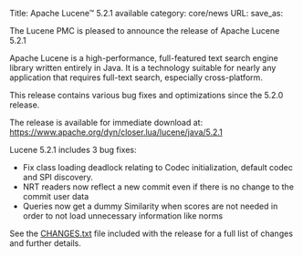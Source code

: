 Title: Apache Lucene™ 5.2.1 available
category: core/news
URL: 
save_as: 

The Lucene PMC is pleased to announce the release of Apache Lucene 5.2.1

Apache Lucene is a high-performance, full-featured text search engine library written entirely in Java. It is a technology suitable for nearly any application that requires full-text search, especially cross-platform.

This release contains various bug fixes and optimizations since the 5.2.0 release.

The release is available for immediate download at:
 <https://www.apache.org/dyn/closer.lua/lucene/java/5.2.1>

Lucene 5.2.1 includes 3 bug fixes:

* Fix class loading deadlock relating to Codec initialization, default codec and SPI discovery.
* NRT readers now reflect a new commit even if there is no change to the commit user data
* Queries now get a dummy Similarity when scores are not needed in order to not load unnecessary information like norms

See the [CHANGES.txt](/core/5_2_1/changes/Changes.html) file included with the
release for a full list of changes and further details.

